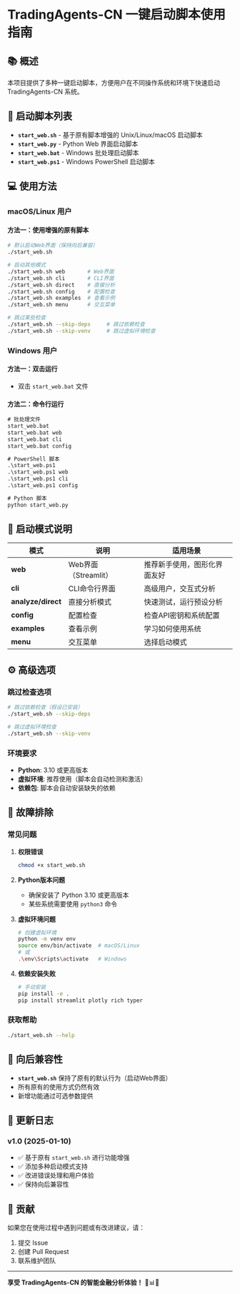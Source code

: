 # TradingAgents-CN 一键启动脚本使用指南

## 📚 概述

本项目提供了多种一键启动脚本，方便用户在不同操作系统和环境下快速启动 TradingAgents-CN 系统。

## 🚀 启动脚本列表

- **`start_web.sh`** - 基于原有脚本增强的 Unix/Linux/macOS 启动脚本
- **`start_web.py`** - Python Web 界面启动脚本
- **`start_web.bat`** - Windows 批处理启动脚本
- **`start_web.ps1`** - Windows PowerShell 启动脚本



## 💻 使用方法

### macOS/Linux 用户

#### 方法一：使用增强的原有脚本
```bash
# 默认启动Web界面（保持向后兼容）
./start_web.sh

# 启动其他模式
./start_web.sh web       # Web界面
./start_web.sh cli       # CLI界面
./start_web.sh direct    # 直接分析
./start_web.sh config    # 配置检查
./start_web.sh examples  # 查看示例
./start_web.sh menu      # 交互菜单

# 跳过某些检查
./start_web.sh --skip-deps     # 跳过依赖检查
./start_web.sh --skip-venv     # 跳过虚拟环境检查
```

### Windows 用户

#### 方法一：双击运行
- 双击 `start_web.bat` 文件

#### 方法二：命令行运行
```cmd
# 批处理文件
start_web.bat
start_web.bat web
start_web.bat cli
start_web.bat config

# PowerShell 脚本
.\start_web.ps1
.\start_web.ps1 web
.\start_web.ps1 cli
.\start_web.ps1 config

# Python 脚本
python start_web.py
```

## 🎯 启动模式说明

| 模式 | 说明 | 适用场景 |
|------|------|----------|
| **web** | Web界面（Streamlit） | 推荐新手使用，图形化界面友好 |
| **cli** | CLI命令行界面 | 高级用户，交互式分析 |
| **analyze/direct** | 直接分析模式 | 快速测试，运行预设分析 |
| **config** | 配置检查 | 检查API密钥和系统配置 |
| **examples** | 查看示例 | 学习如何使用系统 |
| **menu** | 交互菜单 | 选择启动模式 |

## ⚙️ 高级选项

### 跳过检查选项
```bash
# 跳过依赖检查（假设已安装）
./start_web.sh --skip-deps

# 跳过虚拟环境检查
./start_web.sh --skip-venv
```

### 环境要求
- **Python**: 3.10 或更高版本
- **虚拟环境**: 推荐使用（脚本会自动检测和激活）
- **依赖包**: 脚本会自动安装缺失的依赖

## 🔧 故障排除

### 常见问题

1. **权限错误**
   ```bash
   chmod +x start_web.sh
   ```

2. **Python版本问题**
   - 确保安装了 Python 3.10 或更高版本
   - 某些系统需要使用 `python3` 命令

3. **虚拟环境问题**
   ```bash
   # 创建虚拟环境
   python -m venv env
   source env/bin/activate  # macOS/Linux
   # 或
   .\env\Scripts\activate   # Windows
   ```

4. **依赖安装失败**
   ```bash
   # 手动安装
   pip install -e .
   pip install streamlit plotly rich typer
   ```

### 获取帮助
```bash
./start_web.sh --help
```

## 🔄 向后兼容性

- **`start_web.sh`** 保持了原有的默认行为（启动Web界面）
- 所有原有的使用方式仍然有效
- 新增功能通过可选参数提供

## 📝 更新日志

### v1.0 (2025-01-10)
- ✅ 基于原有 `start_web.sh` 进行功能增强
- ✅ 添加多种启动模式支持
- ✅ 改进错误处理和用户体验
- ✅ 保持向后兼容性

## 🤝 贡献

如果您在使用过程中遇到问题或有改进建议，请：
1. 提交 Issue
2. 创建 Pull Request
3. 联系维护团队

---

**享受 TradingAgents-CN 的智能金融分析体验！** 🚀📊💼
